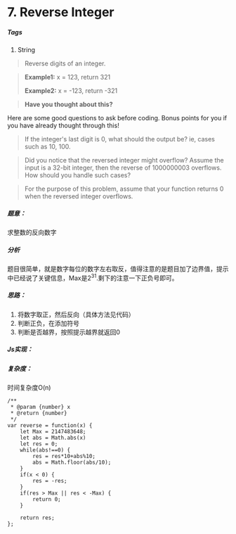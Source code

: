 # 7. Reverse Integer
##### Tags
1. String

>Reverse digits of an integer.

><strong>Example1:</strong> x = 123, return 321
>
><strong>Example2:</strong> x = -123, return -321

><strong>Have you thought about this?</strong>
>
Here are some good questions to ask before coding. Bonus points for you if you have already thought through this!

>If the integer's last digit is 0, what should the output be? ie, cases such as 10, 100.

>Did you notice that the reversed integer might overflow? Assume the input is a 32-bit integer, then the reverse of 1000000003 overflows. How should you handle such cases?

>For the purpose of this problem, assume that your function returns 0 when the reversed integer overflows.

##### 题意：
求整数的反向数字

##### 分析
题目很简单，就是数字每位的数字左右取反，值得注意的是题目加了边界值，提示中已经说了关键信息，Max是2<sup>31</sup>.剩下的注意一下正负号即可。

##### 思路：
1. 将数字取正，然后反向（具体方法见代码）
2. 判断正负，在添加符号
3. 判断是否越界，按照提示越界就返回0

##### Js实现：
##### 复杂度：
时间复杂度O(n)

```
/**
 * @param {number} x
 * @return {number}
 */
var reverse = function(x) {
    let Max = 2147483648;
    let abs = Math.abs(x)
    let res = 0;
    while(abs!==0) {
        res = res*10+abs%10;
        abs = Math.floor(abs/10);
    }
    if(x < 0) {
        res = -res;
    }
    if(res > Max || res < -Max) {
        return 0;
    }
    
    return res;
};
```